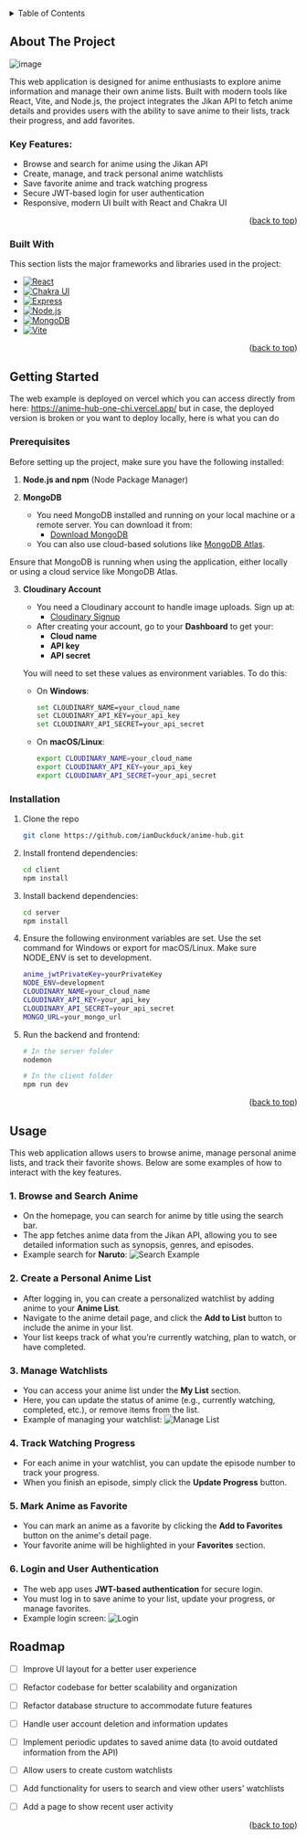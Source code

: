<!-- Improved compatibility of back to top link: See: https://github.com/othneildrew/Best-README-Template/pull/73 -->
<a id="readme-top"></a>

<!-- TABLE OF CONTENTS -->
<details>
  <summary>Table of Contents</summary>
  <ol>
    <li>
      <a href="#about-the-project">About The Project</a>
      <ul>
        <li><a href="#built-with">Built With</a></li>
      </ul>
    </li>
    <li>
      <a href="#getting-started">Getting Started</a>
      <ul>
        <li><a href="#prerequisites">Prerequisites</a></li>
        <li><a href="#installation">Installation</a></li>
      </ul>
    </li>
    <li><a href="#usage">Usage</a></li>
    <li><a href="#roadmap">Roadmap</a></li>
  </ol>
</details>



<!-- ABOUT THE PROJECT -->
## About The Project

![image](https://github.com/user-attachments/assets/559cd999-3ba9-45ef-af63-3f91095b92f7)


This web application is designed for anime enthusiasts to explore anime information and manage their own anime lists. Built with modern tools like React, Vite, and Node.js, the project integrates the Jikan API to fetch anime details and provides users with the ability to save anime to their lists, track their progress, and add favorites.

### Key Features:
* Browse and search for anime using the Jikan API
* Create, manage, and track personal anime watchlists
* Save favorite anime and track watching progress
* Secure JWT-based login for user authentication
* Responsive, modern UI built with React and Chakra UI

<p align="right">(<a href="#readme-top">back to top</a>)</p>



### Built With

This section lists the major frameworks and libraries used in the project:

* [![React][React.js]][React-url]
* [![Chakra UI][ChakraUI-badge]][ChakraUI-url]
* [![Express][Express-badge]][Express-url]
* [![Node.js][NodeJS-badge]][NodeJS-url]
* [![MongoDB][MongoDB-badge]][MongoDB-url]
* [![Vite][Vite-badge]][Vite-url]

<p align="right">(<a href="#readme-top">back to top</a>)</p>



<!-- GETTING STARTED -->
## Getting Started

The web example is deployed on vercel which you can access directly from here: https://anime-hub-one-chi.vercel.app/
but in case, the deployed version is broken or you want to deploy locally, here is what you can do

### Prerequisites

Before setting up the project, make sure you have the following installed:

1. **Node.js and npm** (Node Package Manager)


2. **MongoDB**
   * You need MongoDB installed and running on your local machine or a remote server. You can download it from:
     * [Download MongoDB](https://www.mongodb.com/try/download/community)
   * You can also use cloud-based solutions like [MongoDB Atlas](https://www.mongodb.com/cloud/atlas).

Ensure that MongoDB is running when using the application, either locally or using a cloud service like MongoDB Atlas.

3. **Cloudinary Account**
   * You need a Cloudinary account to handle image uploads. Sign up at:
     * [Cloudinary Signup](https://cloudinary.com/)
   * After creating your account, go to your **Dashboard** to get your:
     * **Cloud name**
     * **API key**
     * **API secret**

    You will need to set these values as environment variables. To do this:

   - On **Windows**:
     ```sh
     set CLOUDINARY_NAME=your_cloud_name
     set CLOUDINARY_API_KEY=your_api_key
     set CLOUDINARY_API_SECRET=your_api_secret
     ```

   - On **macOS/Linux**:
     ```sh
     export CLOUDINARY_NAME=your_cloud_name
     export CLOUDINARY_API_KEY=your_api_key
     export CLOUDINARY_API_SECRET=your_api_secret
     ```
     
### Installation

1. Clone the repo
   ```sh
   git clone https://github.com/iamDuckduck/anime-hub.git
   ```
2. Install frontend dependencies:
   ```sh
   cd client
   npm install
   ```
3. Install backend dependencies:
   ```sh
   cd server
   npm install
   ```
4. Ensure the following environment variables are set. Use the set command for Windows or export for macOS/Linux. Make sure NODE_ENV is set to development.
   ```sh
   anime_jwtPrivateKey=yourPrivateKey
   NODE_ENV=development
   CLOUDINARY_NAME=your_cloud_name
   CLOUDINARY_API_KEY=your_api_key
   CLOUDINARY_API_SECRET=your_api_secret
   MONGO_URL=your_mongo_url
   ```
5. Run the backend and frontend:
   ```sh
   # In the server folder
   nodemon

   # In the client folder
   npm run dev
   ```
<p align="right">(<a href="#readme-top">back to top</a>)</p>



<!-- USAGE EXAMPLES -->
## Usage

This web application allows users to browse anime, manage personal anime lists, and track their favorite shows. Below are some examples of how to interact with the key features.

### 1. **Browse and Search Anime**
   * On the homepage, you can search for anime by title using the search bar.
   * The app fetches anime data from the Jikan API, allowing you to see detailed information such as synopsis, genres, and episodes.
   * Example search for **Naruto**:
     ![Search Example](https://github.com/iamDuckduck/anime-hub/images/search-example.png)

### 2. **Create a Personal Anime List**
   * After logging in, you can create a personalized watchlist by adding anime to your **Anime List**.
   * Navigate to the anime detail page, and click the **Add to List** button to include the anime in your list.
   * Your list keeps track of what you’re currently watching, plan to watch, or have completed.

### 3. **Manage Watchlists**
   * You can access your anime list under the **My List** section.
   * Here, you can update the status of anime (e.g., currently watching, completed, etc.), or remove items from the list.
   * Example of managing your watchlist:
     ![Manage List](https://github.com/iamDuckduck/anime-hub/images/manage-list.png)

### 4. **Track Watching Progress**
   * For each anime in your watchlist, you can update the episode number to track your progress.
   * When you finish an episode, simply click the **Update Progress** button.

### 5. **Mark Anime as Favorite**
   * You can mark an anime as a favorite by clicking the **Add to Favorites** button on the anime's detail page.
   * Your favorite anime will be highlighted in your **Favorites** section.

### 6. **Login and User Authentication**
   * The web app uses **JWT-based authentication** for secure login.
   * You must log in to save anime to your list, update your progress, or manage favorites.
   * Example login screen:
     ![Login](https://github.com/iamDuckduck/anime-hub/images/login-example.png)


<!-- ROADMAP -->
## Roadmap
- [ ] Improve UI layout for a better user experience
- [ ] Refactor codebase for better scalability and organization
- [ ] Refactor database structure to accommodate future features
- [ ] Handle user account deletion and information updates
- [ ] Implement periodic updates to saved anime data (to avoid outdated information from the API)
- [ ] Allow users to create custom watchlists
- [ ] Add functionality for users to search and view other users' watchlists
- [ ] Add a page to show recent user activity




<p align="right">(<a href="#readme-top">back to top</a>)</p>




<!-- MARKDOWN LINKS & IMAGES -->
<!-- https://www.markdownguide.org/basic-syntax/#reference-style-links -->
[React.js]: https://img.shields.io/badge/React-20232A?style=for-the-badge&logo=react&logoColor=61DAFB
[React-url]: https://reactjs.org/
[ChakraUI-badge]: https://img.shields.io/badge/Chakra_UI-319795?style=for-the-badge&logo=chakraui&logoColor=white
[ChakraUI-url]: https://chakra-ui.com/
[Express-badge]: https://img.shields.io/badge/Express.js-404D59?style=for-the-badge
[Express-url]: https://expressjs.com/
[NodeJS-badge]: https://img.shields.io/badge/Node.js-43853D?style=for-the-badge&logo=node.js&logoColor=white
[NodeJS-url]: https://nodejs.org/
[MongoDB-badge]: https://img.shields.io/badge/MongoDB-4EA94B?style=for-the-badge&logo=mongodb&logoColor=white
[MongoDB-url]: https://www.mongodb.com/
[Vite-badge]: https://img.shields.io/badge/Vite-646CFF?style=for-the-badge&logo=vite&logoColor=FFD62E
[Vite-url]: https://vitejs.dev/


